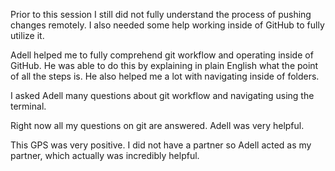 Prior to this session I still did not fully understand the process of pushing changes remotely. I also needed some help working inside of GitHub to fully utilize it.

Adell helped me to fully comprehend git workflow and operating inside of GitHub. He was able to do this by explaining in plain English what the point of all the steps is. He also helped me a lot with navigating inside of folders.

I asked Adell many questions about git workflow and navigating using the terminal.

Right now all my questions on git are answered. Adell was very helpful.

This GPS was very positive. I did not have a partner so Adell acted as my partner, which actually was incredibly helpful.